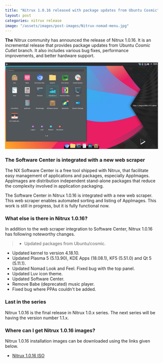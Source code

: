 ```yaml
---
title: "Nitrux 1.0.16 released with package updates from Ubuntu Cosmic"
layout: post
categories: nitrux release
image: "/assets/images/post-images/Nitrux-nomad-menu.jpg"
---
```


**The** Nitrux community has announced the release of Nitrux 1.0.16. It is an incremental release that provides package updates from Ubuntu <em>Cosmic Cutlet</em> branch. It also includes various bug fixes, performance improvements, and better hardware support.

![Nitrux - Nomad Menu](/assets/images/post-images/Nitrux-nomad-menu.jpg)

### The Software Center is integrated with a new web scraper
The NX Software Center is a free tool shipped with Nitrux, that facilitate easy management of applications and packages, especially AppImages. AppImages are distribution independent stand-alone packages that reduce the complexity involved in application packaging.

The Software Center in Nitrux 1.0.16 is integrated with a new web scraper. This web scraper enables automated sorting and listing of AppImages. This work is still in progress, but it is fully functional now.

### What else is there in Nitrux 1.0.16?
In addition to the web scraper integration to Software Center, Nitrux 1.0.16 has following noteworthy changes.
> - Updated packages from Ubuntu/cosmic.
- Updated kernel to version 4.18.10.
- Updated Plasma 5 (5.13.90), KDE Apps (18.08.1), KF5 (5.51.0) and Qt 5 (5.11.1).
- Updated Nomad Look and Feel. Fixed bug with the top panel.
- Updated Luv icon theme.
- Updated Software Center.
- Remove Babe (deprecated) music player.
- Fixed bug where PPAs couldn't be added.

### Last in the series
Nitrux 1.0.16 is the final release in Nitrux 1.0.x series. The next series will be having the version number 1.1.x.

### Where can I get Nitrux 1.0.16 images?
Nitrux 1.0.16 installation images can be downloaded using the links given below.
- [Nitrux 1.0.16 ISO](https://www.opendesktop.org/p/1188112/startdownload?file_id=1538255140&file_name=nitrux_release_1.0.16-1.iso&file_type=application/octet-stream&file_size=1411383296&url=https%3A%2F%2Fdl.opendesktop.org%2Fapi%2Ffiles%2Fdownload%2Fid%2F1538255140%2Fs%2Fce8e46720db6df163dcc93ad87f4d19c%2Ft%2F1538325806%2Fu%2F%2Fnitrux_release_1.0.16-1.iso)

